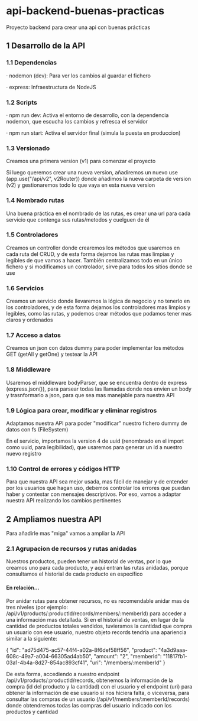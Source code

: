 # api-backend-buenas-practicas
Proyecto backend para crear una api con buenas prácticas

## 1 Desarrollo de la API

### 1.1 Dependencias
· nodemon (dev): Para ver los cambios al guardar el fichero

· express: Infraestructura de NodeJS

### 1.2 Scripts
· npm run dev: Activa el entorno de desarrollo, con la dependencia nodemon, que escucha los cambios y refresca el servidor

· npm run start: Activa el servidor final (simula la puesta en produccion)

### 1.3 Versionado
Creamos una primera version (v1) para comenzar el proyecto

Si luego queremos crear una nueva version, añadiremos un nuevo use (app.use("/api/v2", v2Router)) donde añadimos la nueva carpeta de version (v2) y gestionaremos todo lo que vaya en esta nueva version

### 1.4 Nombrado rutas
Una buena práctica en el nombrado de las rutas, es crear una url para cada servicio que contenga sus rutas/metodos y cuelguen de él

### 1.5 Controladores
Creamos un controller donde crearemos los métodos que usaremos en cada ruta del CRUD, y de esta forma dejamos las rutas mas limpias y legibles de que vamos a hacer. También centralizamos todo en un único fichero y si modificamos un controlador, sirve para todos los sitios donde se use

### 1.6 Servicios
Creamos un servicio donde llevaremos la lógica de negocio y no tenerlo en los controladores, y de esta forma dejamos los controladores mas limpios y legibles, como las rutas, y podemos crear métodos que podamos tener mas claros y ordenados

### 1.7 Acceso a datos
Creamos un json con datos dummy para poder implementar los métodos GET (getAll y getOne) y testear la API

### 1.8 Middleware
Usaremos el middleware bodyParser, que se encuentra dentro de express (express.json()), para parsear todas las llamadas donde nos envien un body y trasnformarlo a json, para que sea mas manejable para nuestra API 

### 1.9 Lógica para crear, modificar y eliminar registros
Adaptamos nuestra API para poder "modificar" nuestro fichero dummy de datos con fs (FileSystem)

En el servicio, importamos la version 4 de uuid (renombrado en el import como uuid, para legibilidad), que usaremos para generar un id a nuestro nuevo registro

### 1.10 Control de errores y códigos HTTP
Para que nuestra API sea mejor usada, mas fácil de manejar y de entender por los usuarios que hagan uso, debemos controlar los errores que puedan haber y contestar con mensajes descriptivos. Por eso, vamos a adaptar nuestra API realizando los cambios pertinentes

## 2 Ampliamos nuestra API

Para añadirle mas "miga" vamos a ampliar la API

### 2.1 Agrupacion de recursos y rutas anidadas
Nuestros productos, pueden tener un historial de ventas, por lo que creamos uno para cada producto, y aqui entran las rutas anidadas, porque consultamos el historial de cada producto en específico

#### En relación...
Por anidar rutas para obtener recursos, no es recomendable anidar mas de tres niveles (por ejemplo: /api/v1/products/:productId/records/members/:memberId) para acceder a una información mas detallada. Si en el historial de ventas, en lugar de la cantidad de productos totales vendidos, tuvieramos la cantidad que compra un usuario con ese usuario, nuestro objeto records tendría una apariencia similar a la siguiente:

{
    "id": "ad75d475-ac57-44f4-a02a-8f6def58ff56",
    "product": "4a3d9aaa-608c-49a7-a004-66305ad4ab50",
    "amount": "2",
    "memberId": "11817fb1-03a1-4b4a-8d27-854ac893cf41",
    "uri": "/members/:memberId"
}

De esta forma, accediendo a nuestro endpoint /api/v1/products/:productId/records, obtenemos la información de la compra (id del producto y la cantidad) con el usuario y el endpoint (uri) para obtener la información de ese usuario si nos hiciera falta, o viceversa, para consultar las compras de un usuario (/api/v1/members/:memberId/records) donde obtendremos todas las compras del usuario indicado con los productos y cantidad